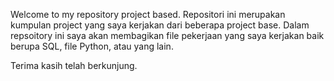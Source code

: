 Welcome to my repository project based. 
Repositori ini merupakan kumpulan project yang saya kerjakan dari beberapa project base. Dalam repsoitory ini saya akan membagikan file pekerjaan yang saya kerjakan baik berupa SQL, file Python, atau yang lain.

Terima kasih telah berkunjung. 
